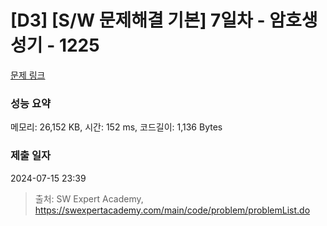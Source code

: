 # [D3] [S/W 문제해결 기본] 7일차 - 암호생성기 - 1225 

[문제 링크](https://swexpertacademy.com/main/code/problem/problemDetail.do?contestProbId=AV14uWl6AF0CFAYD) 

### 성능 요약

메모리: 26,152 KB, 시간: 152 ms, 코드길이: 1,136 Bytes

### 제출 일자

2024-07-15 23:39



> 출처: SW Expert Academy, https://swexpertacademy.com/main/code/problem/problemList.do